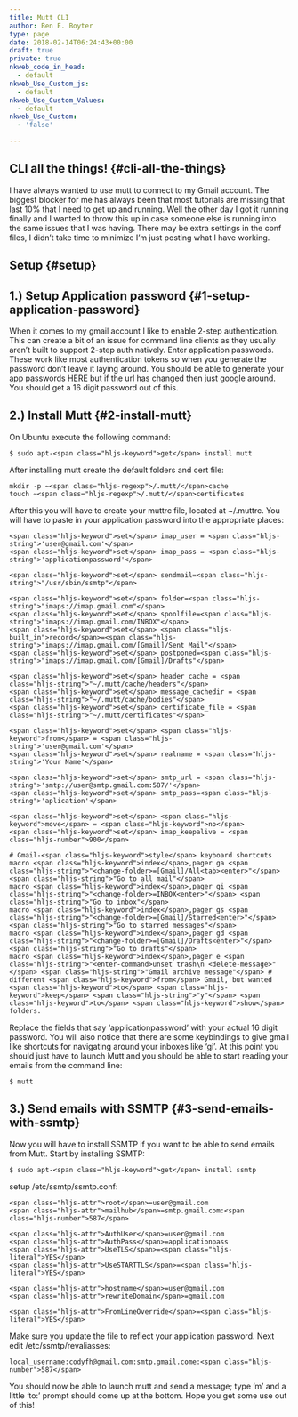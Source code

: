 ```yaml
---
title: Mutt CLI
author: Ben E. Boyter
type: page
date: 2018-02-14T06:24:43+00:00
draft: true
private: true
nkweb_code_in_head:
  - default
nkweb_Use_Custom_js:
  - default
nkweb_Use_Custom_Values:
  - default
nkweb_Use_Custom:
  - 'false'

---
```

<section id="post-body"> 

# CLI all the things! {#cli-all-the-things}

I have always wanted to use mutt to connect to my Gmail account. The biggest blocker for me has always been that most tutorials are missing that last 10% that I need to get up and running. Well the other day I got it running finally and I wanted to throw this up in case someone else is running into the same issues that I was having. There may be extra settings in the conf files, I didn’t take time to minimize I’m just posting what I have working.

# Setup {#setup}

## 1.) Setup Application password {#1-setup-application-password}

When it comes to my gmail account I like to enable 2-step authentication. This can create a bit of an issue for command line clients as they usually aren’t built to support 2-step auth natively. Enter application passwords. These work like most authentication tokens so when you generate the password don’t leave it laying around. You should be able to generate your app passwords [HERE][1] but if the url has changed then just google around. You should get a 16 digit password out of this.

## 2.) Install Mutt {#2-install-mutt}

On Ubuntu execute the following command:

<pre><code class="hljs cs">$ sudo apt-&lt;span class="hljs-keyword">get&lt;/span> install mutt
</code></pre>

After installing mutt create the default folders and cert file:

<pre><code class="hljs javascript">mkdir -p ~&lt;span class="hljs-regexp">/.mutt/&lt;/span>cache
touch ~&lt;span class="hljs-regexp">/.mutt/&lt;/span>certificates
</code></pre>

After this you will have to create your muttrc file, located at ~/.muttrc. You will have to paste in your application password into the appropriate places:

<pre><code class="hljs sql">&lt;span class="hljs-keyword">set&lt;/span> imap_user = &lt;span class="hljs-string">'user@gmail.com'&lt;/span>
&lt;span class="hljs-keyword">set&lt;/span> imap_pass = &lt;span class="hljs-string">'applicationpassword'&lt;/span>

&lt;span class="hljs-keyword">set&lt;/span> sendmail=&lt;span class="hljs-string">"/usr/sbin/ssmtp"&lt;/span>

&lt;span class="hljs-keyword">set&lt;/span> folder=&lt;span class="hljs-string">"imaps://imap.gmail.com"&lt;/span>
&lt;span class="hljs-keyword">set&lt;/span> spoolfile=&lt;span class="hljs-string">"imaps://imap.gmail.com/INBOX"&lt;/span>
&lt;span class="hljs-keyword">set&lt;/span> &lt;span class="hljs-built_in">record&lt;/span>=&lt;span class="hljs-string">"imaps://imap.gmail.com/[Gmail]/Sent Mail"&lt;/span>
&lt;span class="hljs-keyword">set&lt;/span> postponed=&lt;span class="hljs-string">"imaps://imap.gmail.com/[Gmail]/Drafts"&lt;/span>

&lt;span class="hljs-keyword">set&lt;/span> header_cache = &lt;span class="hljs-string">"~/.mutt/cache/headers"&lt;/span>
&lt;span class="hljs-keyword">set&lt;/span> message_cachedir = &lt;span class="hljs-string">"~/.mutt/cache/bodies"&lt;/span>
&lt;span class="hljs-keyword">set&lt;/span> certificate_file = &lt;span class="hljs-string">"~/.mutt/certificates"&lt;/span>

&lt;span class="hljs-keyword">set&lt;/span> &lt;span class="hljs-keyword">from&lt;/span> = &lt;span class="hljs-string">'user@gmail.com'&lt;/span>
&lt;span class="hljs-keyword">set&lt;/span> realname = &lt;span class="hljs-string">'Your Name'&lt;/span>

&lt;span class="hljs-keyword">set&lt;/span> smtp_url = &lt;span class="hljs-string">'smtp://user@smtp.gmail.com:587/'&lt;/span>
&lt;span class="hljs-keyword">set&lt;/span> smtp_pass=&lt;span class="hljs-string">'aplication'&lt;/span>

&lt;span class="hljs-keyword">set&lt;/span> &lt;span class="hljs-keyword">move&lt;/span> = &lt;span class="hljs-keyword">no&lt;/span>
&lt;span class="hljs-keyword">set&lt;/span> imap_keepalive = &lt;span class="hljs-number">900&lt;/span>

# Gmail-&lt;span class="hljs-keyword">style&lt;/span> keyboard shortcuts
macro &lt;span class="hljs-keyword">index&lt;/span>,pager ga &lt;span class="hljs-string">"&lt;change-folder&gt;=[Gmail]/All&lt;tab&gt;&lt;enter&gt;"&lt;/span> &lt;span class="hljs-string">"Go to all mail"&lt;/span>
macro &lt;span class="hljs-keyword">index&lt;/span>,pager gi &lt;span class="hljs-string">"&lt;change-folder&gt;=INBOX&lt;enter&gt;"&lt;/span> &lt;span class="hljs-string">"Go to inbox"&lt;/span>
macro &lt;span class="hljs-keyword">index&lt;/span>,pager gs &lt;span class="hljs-string">"&lt;change-folder&gt;=[Gmail]/Starred&lt;enter&gt;"&lt;/span> &lt;span class="hljs-string">"Go to starred messages"&lt;/span>
macro &lt;span class="hljs-keyword">index&lt;/span>,pager gd &lt;span class="hljs-string">"&lt;change-folder&gt;=[Gmail]/Drafts&lt;enter&gt;"&lt;/span> &lt;span class="hljs-string">"Go to drafts"&lt;/span>
macro &lt;span class="hljs-keyword">index&lt;/span>,pager e &lt;span class="hljs-string">"&lt;enter-command&gt;unset trash\n &lt;delete-message&gt;"&lt;/span> &lt;span class="hljs-string">"Gmail archive message"&lt;/span> # different &lt;span class="hljs-keyword">from&lt;/span> Gmail, but wanted &lt;span class="hljs-keyword">to&lt;/span> &lt;span class="hljs-keyword">keep&lt;/span> &lt;span class="hljs-string">"y"&lt;/span> &lt;span class="hljs-keyword">to&lt;/span> &lt;span class="hljs-keyword">show&lt;/span> folders.
</code></pre>

Replace the fields that say ‘applicationpassword’ with your actual 16 digit password. You will also notice that there are some keybindings to give gmail like shortcuts for navigating around your inboxes like ‘gi’. At this point you should just have to launch Mutt and you should be able to start reading your emails from the command line:

<pre><code class="hljs ruby">$ mutt
</code></pre>

## 3.) Send emails with SSMTP {#3-send-emails-with-ssmtp}

Now you will have to install SSMTP if you want to be able to send emails from Mutt. Start by installing SSMTP:

<pre><code class="hljs cs">$ sudo apt-&lt;span class="hljs-keyword">get&lt;/span> install ssmtp
</code></pre>

setup /etc/ssmtp/ssmtp.conf:

<pre><code class="hljs ini">&lt;span class="hljs-attr">root&lt;/span>=user@gmail.com
&lt;span class="hljs-attr">mailhub&lt;/span>=smtp.gmail.com:&lt;span class="hljs-number">587&lt;/span>

&lt;span class="hljs-attr">AuthUser&lt;/span>=user@gmail.com
&lt;span class="hljs-attr">AuthPass&lt;/span>=applicationpass
&lt;span class="hljs-attr">UseTLS&lt;/span>=&lt;span class="hljs-literal">YES&lt;/span>
&lt;span class="hljs-attr">UseSTARTTLS&lt;/span>=&lt;span class="hljs-literal">YES&lt;/span>

&lt;span class="hljs-attr">hostname&lt;/span>=user@gmail.com
&lt;span class="hljs-attr">rewriteDomain&lt;/span>=gmail.com

&lt;span class="hljs-attr">FromLineOverride&lt;/span>=&lt;span class="hljs-literal">YES&lt;/span>
</code></pre>

Make sure you update the file to reflect your application password. Next edit /etc/ssmtp/revaliasses:

<pre><code class="hljs coffeescript">local_username:codyfh@gmail.com:smtp.gmail.come:&lt;span class="hljs-number">587&lt;/span>
</code></pre>

You should now be able to launch mutt and send a message; type ’m’ and a little ‘to:’ prompt should come up at the bottom. Hope you get some use out of this!</section>

 [1]: https://security.google.com/settings/security/apppasswords